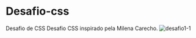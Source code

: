 # Desafio-css
Desafio de CSS 
 Desafio CSS  inspirado pela  Milena  Carecho.
![desafio1-1](https://user-images.githubusercontent.com/54823595/95643702-2c001e00-0a87-11eb-88fe-92deb6889c1c.gif)

